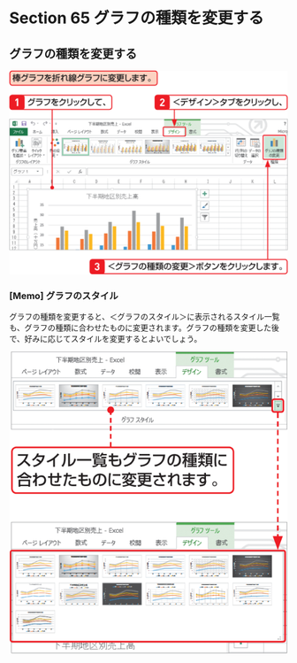 # Section 65 グラフの種類を変更する

## グラフの種類を変更する

![](001.png)

### [Memo] グラフのスタイル

グラフの種類を変更すると、＜グラフのスタイル＞に表示されるスタイル一覧も、グラフの種類に合わせたものに変更されます。グラフの種類を変更した後で、好みに応じてスタイルを変更するとよいでしょう。

![memo](002.png)